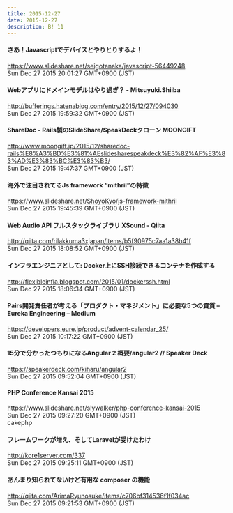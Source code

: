```yaml
---
title: 2015-12-27
date: 2015-12-27
description: B! 11
---
```


#### さあ！Javascriptでデバイスとやりとりするよ！
https://www.slideshare.net/seigotanaka/javascript-56449248<br>
Sun Dec 27 2015 20:01:27 GMT+0900 (JST)<br>


#### Webアプリにドメインモデルはやり過ぎ？ - Mitsuyuki.Shiiba
http://bufferings.hatenablog.com/entry/2015/12/27/094030<br>
Sun Dec 27 2015 19:59:32 GMT+0900 (JST)<br>


#### ShareDoc - Rails製のSlideShare/SpeakDeckクローン MOONGIFT
http://www.moongift.jp/2015/12/sharedoc-rails%E8%A3%BD%E3%81%AEslidesharespeakdeck%E3%82%AF%E3%83%AD%E3%83%BC%E3%83%B3/<br>
Sun Dec 27 2015 19:47:37 GMT+0900 (JST)<br>


#### 海外で注目されてるJs framework “mithril”の特徴
https://www.slideshare.net/ShoyoKyo/js-framework-mithril<br>
Sun Dec 27 2015 19:45:39 GMT+0900 (JST)<br>


#### Web Audio API フルスタックライブラリ XSound - Qiita
http://qiita.com/rilakkuma3xjapan/items/b5f90975c7aa1a38b41f<br>
Sun Dec 27 2015 18:08:52 GMT+0900 (JST)<br>


#### インフラエンジニアとして: Docker上にSSH接続できるコンテナを作成する
http://flexibleinfla.blogspot.com/2015/01/dockerssh.html<br>
Sun Dec 27 2015 18:06:34 GMT+0900 (JST)<br>


#### Pairs開発責任者が考える「プロダクト・マネジメント」に必要な5つの資質 – Eureka Engineering – Medium
https://developers.eure.jp/product/advent-calendar_25/<br>
Sun Dec 27 2015 10:17:22 GMT+0900 (JST)<br>


#### 15分で分かったつもりになるAngular 2 概要/angular2 // Speaker Deck
https://speakerdeck.com/kiharu/angular2<br>
Sun Dec 27 2015 09:52:04 GMT+0900 (JST)<br>


#### PHP Conference Kansai 2015
https://www.slideshare.net/slywalker/php-conference-kansai-2015<br>
Sun Dec 27 2015 09:27:20 GMT+0900 (JST)<br>
cakephp


####       フレームワークが増え、そしてLaravelが受けたわけ    
http://kore1server.com/337<br>
Sun Dec 27 2015 09:25:11 GMT+0900 (JST)<br>


#### あんまり知られてないけど有用な composer の機能
http://qiita.com/ArimaRyunosuke/items/c706bf314536f1f034ac<br>
Sun Dec 27 2015 09:21:53 GMT+0900 (JST)<br>


